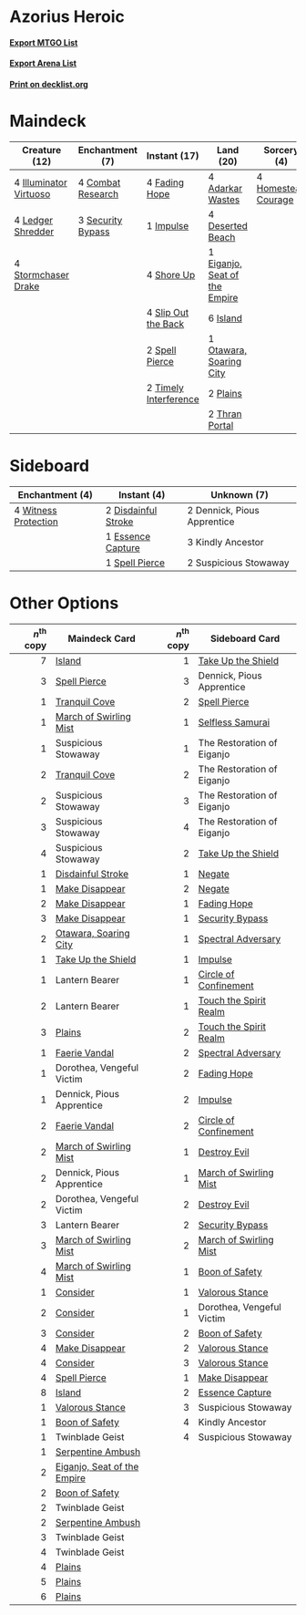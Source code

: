 # Azorius Heroic

#### [Export MTGO List](../collection/Azorius%20Heroic/Azorius%20Heroic.txt)
#### [Export Arena List](../collection/Azorius%20Heroic/Azorius%20Heroic_arena.txt)
#### [Print on decklist.org](http://decklist.org/?deckmain=4%09Adarkar%20Wastes%0A4%09Combat%20Research%0A4%09Deserted%20Beach%0A1%09Eiganjo,%20Seat%20of%20the%20Empire%0A4%09Fading%20Hope%0A4%09Homestead%20Courage%0A4%09Illuminator%20Virtuoso%0A1%09Impulse%0A6%09Island%0A4%09Ledger%20Shredder%0A1%09Otawara,%20Soaring%20City%0A2%09Plains%0A3%09Security%20Bypass%0A4%09Shore%20Up%0A4%09Slip%20Out%20the%20Back%0A2%09Spell%20Pierce%0A4%09Stormchaser%20Drake%0A2%09Thran%20Portal%0A2%09Timely%20Interference&deckside=2%09Dennick,%20Pious%20Apprentice%0A2%09Disdainful%20Stroke%0A1%09Essence%20Capture%0A3%09Kindly%20Ancestor%0A1%09Spell%20Pierce%0A2%09Suspicious%20Stowaway%0A4%09Witness%20Protection)
# Maindeck

|                                          Creature (12)                                          |                                      Enchantment (7)                                       |                                          Instant (17)                                          |                                               Land (20)                                                |                                         Sorcery (4)                                          |
|-------------------------------------------------------------------------------------------------|--------------------------------------------------------------------------------------------|------------------------------------------------------------------------------------------------|--------------------------------------------------------------------------------------------------------|----------------------------------------------------------------------------------------------|
|4 [Illuminator Virtuoso](http://gatherer.wizards.com/Pages/Card/Details.aspx?multiverseid=555218)|4 [Combat Research](http://gatherer.wizards.com/Pages/Card/Details.aspx?multiverseid=574524)|4 [Fading Hope](http://gatherer.wizards.com/Pages/Card/Details.aspx?multiverseid=534812)        |4 [Adarkar Wastes](http://gatherer.wizards.com/Pages/Card/Details.aspx?multiverseid=129458)             |4 [Homestead Courage](http://gatherer.wizards.com/Pages/Card/Details.aspx?multiverseid=534780)|
|4 [Ledger Shredder](http://gatherer.wizards.com/Pages/Card/Details.aspx?multiverseid=555247)     |3 [Security Bypass](http://gatherer.wizards.com/Pages/Card/Details.aspx?multiverseid=555260)|1 [Impulse](http://gatherer.wizards.com/Pages/Card/Details.aspx?multiverseid=446087)            |4 [Deserted Beach](http://gatherer.wizards.com/Pages/Card/Details.aspx?multiverseid=535058)             |                                                                                              |
|4 [Stormchaser Drake](http://gatherer.wizards.com/Pages/Card/Details.aspx?multiverseid=540926)   |                                                                                            |4 [Shore Up](http://gatherer.wizards.com/Pages/Card/Details.aspx?multiverseid=574544)           |1 [Eiganjo, Seat of the Empire](http://gatherer.wizards.com/Pages/Card/Details.aspx?multiverseid=548581)|                                                                                              |
|                                                                                                 |                                                                                            |4 [Slip Out the Back](http://gatherer.wizards.com/Pages/Card/Details.aspx?multiverseid=555263)  |6 [Island](http://gatherer.wizards.com/Pages/Card/Details.aspx?multiverseid=439857)                     |                                                                                              |
|                                                                                                 |                                                                                            |2 [Spell Pierce](http://gatherer.wizards.com/Pages/Card/Details.aspx?multiverseid=425876)       |1 [Otawara, Soaring City](http://gatherer.wizards.com/Pages/Card/Details.aspx?multiverseid=548584)      |                                                                                              |
|                                                                                                 |                                                                                            |2 [Timely Interference](http://gatherer.wizards.com/Pages/Card/Details.aspx?multiverseid=574550)|2 [Plains](http://gatherer.wizards.com/Pages/Card/Details.aspx?multiverseid=439856)                     |                                                                                              |
|                                                                                                 |                                                                                            |                                                                                                |2 [Thran Portal](http://gatherer.wizards.com/Pages/Card/Details.aspx?multiverseid=574739)               |                                                                                              |


# Sideboard

|                                        Enchantment (4)                                        |                                         Instant (4)                                          |        Unknown (7)        |
|-----------------------------------------------------------------------------------------------|----------------------------------------------------------------------------------------------|---------------------------|
|4 [Witness Protection](http://gatherer.wizards.com/Pages/Card/Details.aspx?multiverseid=555267)|2 [Disdainful Stroke](http://gatherer.wizards.com/Pages/Card/Details.aspx?multiverseid=420705)|2 Dennick, Pious Apprentice|
|                                                                                               |1 [Essence Capture](http://gatherer.wizards.com/Pages/Card/Details.aspx?multiverseid=457181)  |3 Kindly Ancestor          |
|                                                                                               |1 [Spell Pierce](http://gatherer.wizards.com/Pages/Card/Details.aspx?multiverseid=425876)     |2 Suspicious Stowaway      |


# Other Options

|*n*<sup>th</sup> copy|                                            Maindeck Card                                             |*n*<sup>th</sup> copy|                                         Sideboard Card                                          |
|--------------------:|------------------------------------------------------------------------------------------------------|--------------------:|-------------------------------------------------------------------------------------------------|
|                    7|[Island](http://gatherer.wizards.com/Pages/Card/Details.aspx?multiverseid=439857)                     |                    1|[Take Up the Shield](http://gatherer.wizards.com/Pages/Card/Details.aspx?multiverseid=574515)    |
|                    3|[Spell Pierce](http://gatherer.wizards.com/Pages/Card/Details.aspx?multiverseid=425876)               |                    3|Dennick, Pious Apprentice                                                                        |
|                    1|[Tranquil Cove](http://gatherer.wizards.com/Pages/Card/Details.aspx?multiverseid=451243)              |                    2|[Spell Pierce](http://gatherer.wizards.com/Pages/Card/Details.aspx?multiverseid=425876)          |
|                    1|[March of Swirling Mist](http://gatherer.wizards.com/Pages/Card/Details.aspx?multiverseid=548358)     |                    1|[Selfless Samurai](http://gatherer.wizards.com/Pages/Card/Details.aspx?multiverseid=548330)      |
|                    1|Suspicious Stowaway                                                                                   |                    1|The Restoration of Eiganjo                                                                       |
|                    2|[Tranquil Cove](http://gatherer.wizards.com/Pages/Card/Details.aspx?multiverseid=451243)              |                    2|The Restoration of Eiganjo                                                                       |
|                    2|Suspicious Stowaway                                                                                   |                    3|The Restoration of Eiganjo                                                                       |
|                    3|Suspicious Stowaway                                                                                   |                    4|The Restoration of Eiganjo                                                                       |
|                    4|Suspicious Stowaway                                                                                   |                    2|[Take Up the Shield](http://gatherer.wizards.com/Pages/Card/Details.aspx?multiverseid=574515)    |
|                    1|[Disdainful Stroke](http://gatherer.wizards.com/Pages/Card/Details.aspx?multiverseid=420705)          |                    1|[Negate](http://gatherer.wizards.com/Pages/Card/Details.aspx?multiverseid=423707)                |
|                    1|[Make Disappear](http://gatherer.wizards.com/Pages/Card/Details.aspx?multiverseid=555250)             |                    2|[Negate](http://gatherer.wizards.com/Pages/Card/Details.aspx?multiverseid=423707)                |
|                    2|[Make Disappear](http://gatherer.wizards.com/Pages/Card/Details.aspx?multiverseid=555250)             |                    1|[Fading Hope](http://gatherer.wizards.com/Pages/Card/Details.aspx?multiverseid=534812)           |
|                    3|[Make Disappear](http://gatherer.wizards.com/Pages/Card/Details.aspx?multiverseid=555250)             |                    1|[Security Bypass](http://gatherer.wizards.com/Pages/Card/Details.aspx?multiverseid=555260)       |
|                    2|[Otawara, Soaring City](http://gatherer.wizards.com/Pages/Card/Details.aspx?multiverseid=548584)      |                    1|[Spectral Adversary](http://gatherer.wizards.com/Pages/Card/Details.aspx?multiverseid=534843)    |
|                    1|[Take Up the Shield](http://gatherer.wizards.com/Pages/Card/Details.aspx?multiverseid=574515)         |                    1|[Impulse](http://gatherer.wizards.com/Pages/Card/Details.aspx?multiverseid=446087)               |
|                    1|Lantern Bearer                                                                                        |                    1|[Circle of Confinement](http://gatherer.wizards.com/Pages/Card/Details.aspx?multiverseid=540834) |
|                    2|Lantern Bearer                                                                                        |                    1|[Touch the Spirit Realm](http://gatherer.wizards.com/Pages/Card/Details.aspx?multiverseid=548335)|
|                    3|[Plains](http://gatherer.wizards.com/Pages/Card/Details.aspx?multiverseid=439856)                     |                    2|[Touch the Spirit Realm](http://gatherer.wizards.com/Pages/Card/Details.aspx?multiverseid=548335)|
|                    1|[Faerie Vandal](http://gatherer.wizards.com/Pages/Card/Details.aspx?multiverseid=473007)              |                    2|[Spectral Adversary](http://gatherer.wizards.com/Pages/Card/Details.aspx?multiverseid=534843)    |
|                    1|Dorothea, Vengeful Victim                                                                             |                    2|[Fading Hope](http://gatherer.wizards.com/Pages/Card/Details.aspx?multiverseid=534812)           |
|                    1|Dennick, Pious Apprentice                                                                             |                    2|[Impulse](http://gatherer.wizards.com/Pages/Card/Details.aspx?multiverseid=446087)               |
|                    2|[Faerie Vandal](http://gatherer.wizards.com/Pages/Card/Details.aspx?multiverseid=473007)              |                    2|[Circle of Confinement](http://gatherer.wizards.com/Pages/Card/Details.aspx?multiverseid=540834) |
|                    2|[March of Swirling Mist](http://gatherer.wizards.com/Pages/Card/Details.aspx?multiverseid=548358)     |                    1|[Destroy Evil](http://gatherer.wizards.com/Pages/Card/Details.aspx?multiverseid=574497)          |
|                    2|Dennick, Pious Apprentice                                                                             |                    1|[March of Swirling Mist](http://gatherer.wizards.com/Pages/Card/Details.aspx?multiverseid=548358)|
|                    2|Dorothea, Vengeful Victim                                                                             |                    2|[Destroy Evil](http://gatherer.wizards.com/Pages/Card/Details.aspx?multiverseid=574497)          |
|                    3|Lantern Bearer                                                                                        |                    2|[Security Bypass](http://gatherer.wizards.com/Pages/Card/Details.aspx?multiverseid=555260)       |
|                    3|[March of Swirling Mist](http://gatherer.wizards.com/Pages/Card/Details.aspx?multiverseid=548358)     |                    2|[March of Swirling Mist](http://gatherer.wizards.com/Pages/Card/Details.aspx?multiverseid=548358)|
|                    4|[March of Swirling Mist](http://gatherer.wizards.com/Pages/Card/Details.aspx?multiverseid=548358)     |                    1|[Boon of Safety](http://gatherer.wizards.com/Pages/Card/Details.aspx?multiverseid=555205)        |
|                    1|[Consider](http://gatherer.wizards.com/Pages/Card/Details.aspx?multiverseid=534803)                   |                    1|[Valorous Stance](http://gatherer.wizards.com/Pages/Card/Details.aspx?multiverseid=391950)       |
|                    2|[Consider](http://gatherer.wizards.com/Pages/Card/Details.aspx?multiverseid=534803)                   |                    1|Dorothea, Vengeful Victim                                                                        |
|                    3|[Consider](http://gatherer.wizards.com/Pages/Card/Details.aspx?multiverseid=534803)                   |                    2|[Boon of Safety](http://gatherer.wizards.com/Pages/Card/Details.aspx?multiverseid=555205)        |
|                    4|[Make Disappear](http://gatherer.wizards.com/Pages/Card/Details.aspx?multiverseid=555250)             |                    2|[Valorous Stance](http://gatherer.wizards.com/Pages/Card/Details.aspx?multiverseid=391950)       |
|                    4|[Consider](http://gatherer.wizards.com/Pages/Card/Details.aspx?multiverseid=534803)                   |                    3|[Valorous Stance](http://gatherer.wizards.com/Pages/Card/Details.aspx?multiverseid=391950)       |
|                    4|[Spell Pierce](http://gatherer.wizards.com/Pages/Card/Details.aspx?multiverseid=425876)               |                    1|[Make Disappear](http://gatherer.wizards.com/Pages/Card/Details.aspx?multiverseid=555250)        |
|                    8|[Island](http://gatherer.wizards.com/Pages/Card/Details.aspx?multiverseid=439857)                     |                    2|[Essence Capture](http://gatherer.wizards.com/Pages/Card/Details.aspx?multiverseid=457181)       |
|                    1|[Valorous Stance](http://gatherer.wizards.com/Pages/Card/Details.aspx?multiverseid=391950)            |                    3|Suspicious Stowaway                                                                              |
|                    1|[Boon of Safety](http://gatherer.wizards.com/Pages/Card/Details.aspx?multiverseid=555205)             |                    4|Kindly Ancestor                                                                                  |
|                    1|Twinblade Geist                                                                                       |                    4|Suspicious Stowaway                                                                              |
|                    1|[Serpentine Ambush](http://gatherer.wizards.com/Pages/Card/Details.aspx?multiverseid=540920)          |                     |                                                                                                 |
|                    2|[Eiganjo, Seat of the Empire](http://gatherer.wizards.com/Pages/Card/Details.aspx?multiverseid=548581)|                     |                                                                                                 |
|                    2|[Boon of Safety](http://gatherer.wizards.com/Pages/Card/Details.aspx?multiverseid=555205)             |                     |                                                                                                 |
|                    2|Twinblade Geist                                                                                       |                     |                                                                                                 |
|                    2|[Serpentine Ambush](http://gatherer.wizards.com/Pages/Card/Details.aspx?multiverseid=540920)          |                     |                                                                                                 |
|                    3|Twinblade Geist                                                                                       |                     |                                                                                                 |
|                    4|Twinblade Geist                                                                                       |                     |                                                                                                 |
|                    4|[Plains](http://gatherer.wizards.com/Pages/Card/Details.aspx?multiverseid=439856)                     |                     |                                                                                                 |
|                    5|[Plains](http://gatherer.wizards.com/Pages/Card/Details.aspx?multiverseid=439856)                     |                     |                                                                                                 |
|                    6|[Plains](http://gatherer.wizards.com/Pages/Card/Details.aspx?multiverseid=439856)                     |                     |                                                                                                 |


